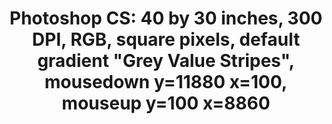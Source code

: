---
ee_id: '76'
site: '1'
type: '2'
long_id: 2011-004 Photoshop CS
url: 2011-004-photoshop-cs
title: 'Photoshop CS: 40 by 30 inches, 300 DPI, RGB, square pixels, default gradient
  "Grey Value Stripes", mousedown y=11880 x=100, mouseup y=100 x=8860'
year: '2011'
medium: Chromogenic print
commission:
add_credit:
dims: 40 x 30 inches
pitch:
ps:
live_url:
related:
youtube:
imgs: photoshop-cs-2011-004-full-database-AR.jpg
subheading:
year2: '2011'
download:
add_credits:
related_code:
layout: things-i-made
---
